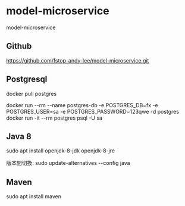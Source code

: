 # model-microservice
model-microservice

## Github
https://github.com/fstop-andy-lee/model-microservice.git


## Postgresql
docker pull postgres

docker run --rm --name postgres-db -e POSTGRES_DB=fx -e POSTGRES_USER=sa -e POSTGRES_PASSWORD=123qwe -d postgres
docker run -it --rm  postgres psql -U sa


## Java 8

sudo apt install openjdk-8-jdk openjdk-8-jre

版本間切換: sudo update-alternatives --config java

## Maven

sudo apt install maven

